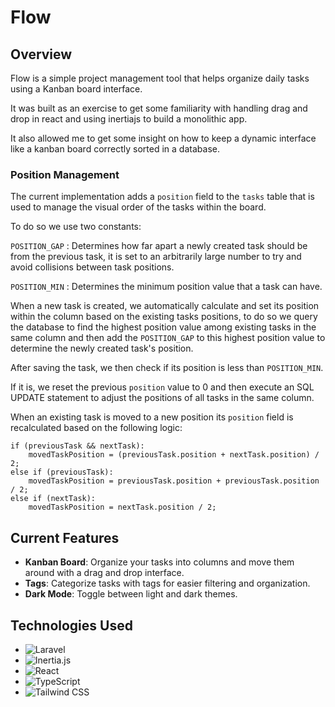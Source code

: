 # Flow

## Overview

Flow is a simple project management tool that helps organize daily tasks using a Kanban board interface.

It was built as an exercise to get some familiarity with handling drag and drop in react and using inertiajs to build a monolithic app.

It also allowed me to get some insight on how to keep a dynamic interface like a kanban board correctly sorted in a database.

### Position Management

The current implementation adds a `position` field to the `tasks` table that is used to manage the visual order of the tasks within the board.

To do so we use two constants:

`POSITION_GAP` : Determines how far apart a newly created task should be from the previous task, it is set to an arbitrarily large number to try and avoid collisions between task positions.

`POSITION_MIN` : Determines the minimum position value that a task can have.

When a new task is created, we automatically calculate and set its position within the column based on the existing tasks positions,
to do so we query the database to find the highest position value among existing tasks in the same column and then add the `POSITION_GAP` to this highest position value to determine the newly created task's position.

After saving the task, we then check if its position is less than `POSITION_MIN`.

If it is, we reset the previous `position` value to 0 and then execute an SQL UPDATE statement to adjust the positions of all tasks in the same column.

When an existing task is moved to a new position its `position` field is recalculated based on the following logic:

```
if (previousTask && nextTask):
    movedTaskPosition = (previousTask.position + nextTask.position) / 2;
else if (previousTask):
    movedTaskPosition = previousTask.position + previousTask.position / 2;
else if (nextTask):
    movedTaskPosition = nextTask.position / 2;
```

## Current Features

- **Kanban Board**: Organize your tasks into columns and move them around with a drag and drop interface.
- **Tags**: Categorize tasks with tags for easier filtering and organization.
- **Dark Mode**: Toggle between light and dark themes.

## Technologies Used

- ![Laravel](https://img.shields.io/badge/Laravel-%23FF2D20.svg?style=for-the-badge&logo=laravel&logoColor=white)
- ![Inertia.js](https://img.shields.io/badge/Inertia.js-%231E64A1.svg?style=for-the-badge&logo=inertia&logoColor=white)
- ![React](https://img.shields.io/badge/React-%2361DAFB.svg?style=for-the-badge&logo=react&logoColor=white)
- ![TypeScript](https://img.shields.io/badge/TypeScript-%23778BF5.svg?style=for-the-badge&logo=typescript&logoColor=white)
- ![Tailwind CSS](https://img.shields.io/badge/Tailwind%20CSS-%2314A0F4.svg?style=for-the-badge&logo=tailwind-css&logoColor=white)
